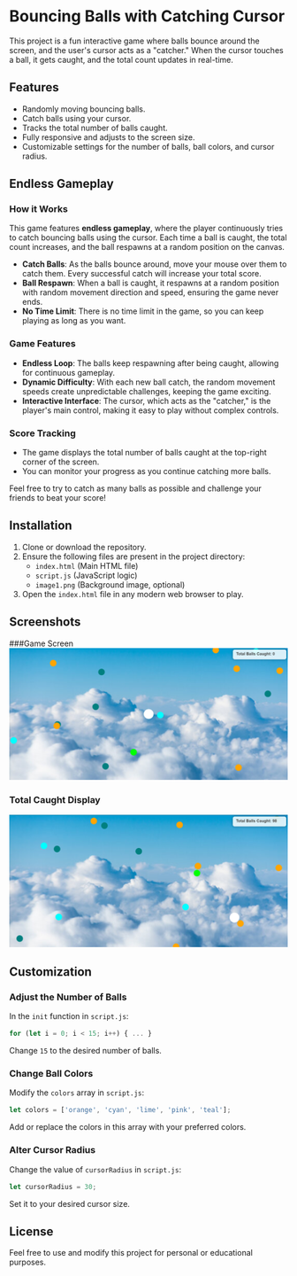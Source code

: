 # Bouncing Balls with Catching Cursor

This project is a fun interactive game where balls bounce around the screen, and the user's cursor acts as a "catcher." When the cursor touches a ball, it gets caught, and the total count updates in real-time.

## Features
- Randomly moving bouncing balls.
- Catch balls using your cursor.
- Tracks the total number of balls caught.
- Fully responsive and adjusts to the screen size.
- Customizable settings for the number of balls, ball colors, and cursor radius.

## Endless Gameplay

### How it Works
This game features **endless gameplay**, where the player continuously tries to catch bouncing balls using the cursor. Each time a ball is caught, the total count increases, and the ball respawns at a random position on the canvas.

- **Catch Balls**: As the balls bounce around, move your mouse over them to catch them. Every successful catch will increase your total score.
- **Ball Respawn**: When a ball is caught, it respawns at a random position with random movement direction and speed, ensuring the game never ends.
- **No Time Limit**: There is no time limit in the game, so you can keep playing as long as you want.

### Game Features
- **Endless Loop**: The balls keep respawning after being caught, allowing for continuous gameplay.
- **Dynamic Difficulty**: With each new ball catch, the random movement speeds create unpredictable challenges, keeping the game exciting.
- **Interactive Interface**: The cursor, which acts as the "catcher," is the player's main control, making it easy to play without complex controls.

### Score Tracking
- The game displays the total number of balls caught at the top-right corner of the screen.
- You can monitor your progress as you continue catching more balls.

Feel free to try to catch as many balls as possible and challenge your friends to beat your score!



## Installation
1. Clone or download the repository.
2. Ensure the following files are present in the project directory:
   - `index.html` (Main HTML file)
   - `script.js` (JavaScript logic)
   - `image1.png` (Background image, optional)
3. Open the `index.html` file in any modern web browser to play.

## Screenshots

###Game Screen
![Initial Game Screen](images\GameInitial.png)


### Total Caught Display
![Total Caught Display](images\gameplay.png)

## Customization

### Adjust the Number of Balls
In the `init` function in `script.js`:
```javascript
for (let i = 0; i < 15; i++) { ... }
```
Change `15` to the desired number of balls.

### Change Ball Colors
Modify the `colors` array in `script.js`:
```javascript
let colors = ['orange', 'cyan', 'lime', 'pink', 'teal'];
```
Add or replace the colors in this array with your preferred colors.

### Alter Cursor Radius
Change the value of `cursorRadius` in `script.js`:
```javascript
let cursorRadius = 30;
```
Set it to your desired cursor size.

## License
Feel free to use and modify this project for personal or educational purposes.
